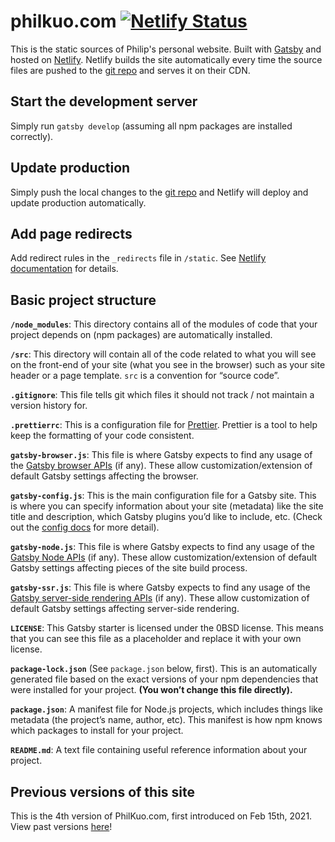 # philkuo.com [![Netlify Status](https://api.netlify.com/api/v1/badges/158b0c6c-8707-424e-8535-f45d5dc45997/deploy-status)](https://app.netlify.com/sites/pkgamma/deploys)

This is the static sources of Philip's personal website. Built with [Gatsby](https://www.gatsbyjs.com) and hosted on [Netlify](https://www.netlify.com). Netlify builds the site automatically every time the source files are pushed to the [git repo](https://github.com/pkgamma/philkuo.com) and serves it on their CDN. 

## Start the development server

Simply run `gatsby develop` (assuming all npm packages are installed correctly).

## Update production

Simply push the local changes to the [git repo](https://github.com/pkgamma/philkuo.com) and Netlify will deploy and update production automatically.

## Add page redirects

Add redirect rules in the `_redirects` file in `/static`. See [Netlify documentation](https://www.netlify.com/docs/redirects/) for details.

## Basic project structure

**`/node_modules`**: This directory contains all of the modules of code that your project depends on (npm packages) are automatically installed.

**`/src`**: This directory will contain all of the code related to what you will see on the front-end of your site (what you see in the browser) such as your site header or a page template. `src` is a convention for “source code”.

**`.gitignore`**: This file tells git which files it should not track / not maintain a version history for.

**`.prettierrc`**: This is a configuration file for [Prettier](https://prettier.io/). Prettier is a tool to help keep the formatting of your code consistent.

**`gatsby-browser.js`**: This file is where Gatsby expects to find any usage of the [Gatsby browser APIs](https://www.gatsbyjs.com/docs/browser-apis/) (if any). These allow customization/extension of default Gatsby settings affecting the browser.

**`gatsby-config.js`**: This is the main configuration file for a Gatsby site. This is where you can specify information about your site (metadata) like the site title and description, which Gatsby plugins you’d like to include, etc. (Check out the [config docs](https://www.gatsbyjs.com/docs/gatsby-config/) for more detail).

**`gatsby-node.js`**: This file is where Gatsby expects to find any usage of the [Gatsby Node APIs](https://www.gatsbyjs.com/docs/node-apis/) (if any). These allow customization/extension of default Gatsby settings affecting pieces of the site build process.

**`gatsby-ssr.js`**: This file is where Gatsby expects to find any usage of the [Gatsby server-side rendering APIs](https://www.gatsbyjs.com/docs/ssr-apis/) (if any). These allow customization of default Gatsby settings affecting server-side rendering.

**`LICENSE`**: This Gatsby starter is licensed under the 0BSD license. This means that you can see this file as a placeholder and replace it with your own license.

**`package-lock.json`** (See `package.json` below, first). This is an automatically generated file based on the exact versions of your npm dependencies that were installed for your project. **(You won’t change this file directly).**

**`package.json`**: A manifest file for Node.js projects, which includes things like metadata (the project’s name, author, etc). This manifest is how npm knows which packages to install for your project.

**`README.md`**: A text file containing useful reference information about your project.

## Previous versions of this site

This is the 4th version of PhilKuo.com, first introduced on Feb 15th, 2021. View past versions [here](http://archive.philkuo.com)!